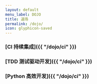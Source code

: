 ```yaml
---
layout: default
menu_label: DOJO
title: 道场
permalink: /dojo/
icon: glyphicon-saved
---
```


### [CI 持续集成]({{ "/dojo/ci" }})

### [TDD 测试驱动开发]({{ "/dojo/ci" }})

### [Python 高效开发]({{ "/dojo/ci" }})
